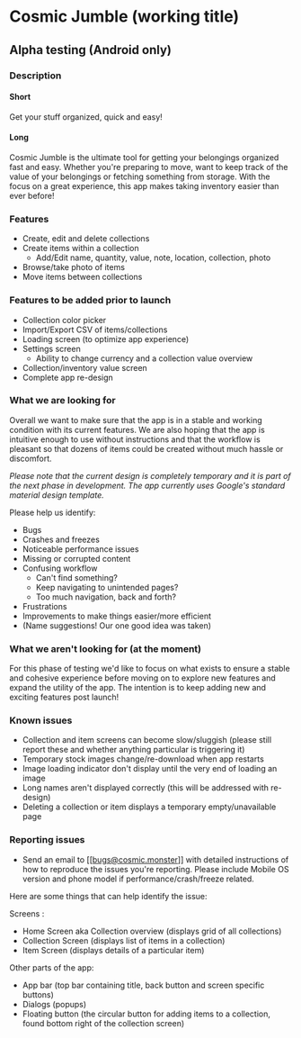 # Cosmic Jumble (working title)
## Alpha testing (Android only)

### Description

#### Short
Get your stuff organized, quick and easy!

#### Long
Cosmic Jumble is the ultimate tool for getting your belongings organized fast and easy. Whether you're preparing to move, want to keep track of the value of your belongings or fetching something from storage. With the focus on a great experience, this app makes taking inventory easier than ever before!

### Features

- Create, edit and delete collections
- Create items within a collection
	- Add/Edit name, quantity, value, note, location, collection, photo
- Browse/take photo of items
- Move items between collections

### Features to be added prior to launch

- Collection color picker
- Import/Export CSV of items/collections
- Loading screen (to optimize app experience)
- Settings screen
	- Ability to change currency and a collection value overview
- Collection/inventory value screen
- Complete app re-design

### What we are looking for
Overall we want to make sure that the app is in a stable and working condition with its current features. We are also hoping that the app is intuitive enough to use without instructions and that the workflow is pleasant so that dozens of items could be created without much hassle or discomfort.

*Please note that the current design is completely temporary and it is part of the next phase in development. The app currently uses Google's standard material design template.*

Please help us identify:
- Bugs
- Crashes and freezes
- Noticeable performance issues
- Missing or corrupted content
- Confusing workflow 
	- Can't find something? 
	- Keep navigating to unintended pages?
	- Too much navigation, back and forth?
- Frustrations
- Improvements to make things easier/more efficient
- (Name suggestions! Our one good idea was taken)

### What we aren't looking for (at the moment)
For this phase of testing we'd like to focus on what exists to ensure a stable and cohesive experience before moving on to explore new features and expand the utility of the app. The intention is to keep adding new and exciting features post launch!

### Known issues
- Collection and item screens can become slow/sluggish (please still report these and whether anything particular is triggering it)
- Temporary stock images change/re-download when app restarts
- Image loading indicator don't display until the very end of loading an image
- Long names aren't displayed correctly (this will be addressed with re-design)
- Deleting a collection or item displays a temporary empty/unavailable page

### Reporting issues
- Send an email to [[bugs@cosmic.monster]] with detailed instructions of how to reproduce the issues you're reporting. Please include Mobile OS version and phone model if performance/crash/freeze related.

Here are some things that can help identify the issue:

Screens :
- Home Screen aka Collection overview (displays grid of all collections)
- Collection Screen (displays list of items in a collection)
- Item Screen (displays details of a particular item)

Other parts of the app:
- App bar (top bar containing title, back button and screen specific buttons)
- Dialogs (popups)
- Floating button (the circular button for adding items to a collection, found bottom right of the collection screen)
